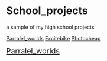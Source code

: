 # School_projects
a sample of my high school projects

[Parralel_worlds](https://github.com/Eclynos/School_projects/blob/Parralel_worlds/README.md)
[Excitebike](https://github.com/Eclynos/School_projects/blob/Excitebike/README.md)
[Photocheap](https://github.com/Eclynos/School_projects/blob/Photocheap/README.md)

<a href="https://github.com/Eclynos/School_projects/blob/Parralel_worlds/README.md" style="font-size:20px">Parralel_worlds<a>
